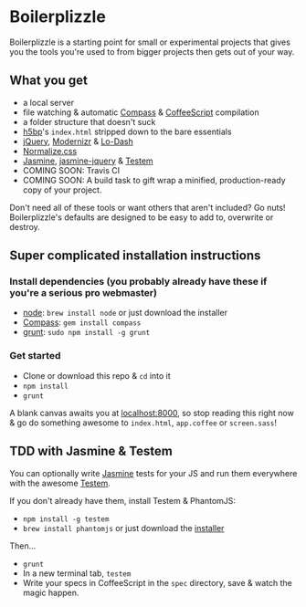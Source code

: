 # Boilerplizzle

Boilerplizzle is a starting point for small or experimental projects that gives you the tools 
you're used to from bigger projects then gets out of your way.

## What you get
- a local server
- file watching & automatic [Compass](http://coffeescript.org/) & [CoffeeScript](http://coffeescript.org/) compilation
- a folder structure that doesn't suck
- [h5bp](http://html5boilerplate.com/)'s `index.html` stripped down to the bare essentials
- [jQuery](http://jquery.com/), [Modernizr](http://modernizr.com/) & [Lo-Dash](http://lodash.com/)
- [Normalize.css](http://necolas.github.com/normalize.css/)
- [Jasmine](http://pivotal.github.com/jasmine/), [jasmine-jquery](https://github.com/velesin/jasmine-jquery) & [Testem](https://github.com/airportyh/testem)
- COMING SOON: Travis CI
- COMING SOON: A build task to gift wrap a minified, production-ready copy of your project.

Don't need all of these tools or want others that aren't included? Go nuts!
Boilerplizzle's defaults are designed to be easy to add to, overwrite or destroy.

## Super complicated installation instructions

### Install dependencies (you probably already have these if you're a serious pro webmaster)
- [node](http://nodejs.org/): `brew install node` or just download the installer
- [Compass](http://compass-style.org/install/): `gem install compass`
- [grunt](http://gruntjs.com/): `sudo npm install -g grunt`

### Get started
- Clone or download this repo & `cd` into it
- `npm install`
- `grunt`

A blank canvas awaits you at [localhost:8000](http://localhost:8000),
so stop reading this right now & go do something awesome to `index.html`, `app.coffee` or `screen.sass`!

## TDD with Jasmine & Testem
You can optionally write [Jasmine](http://pivotal.github.com/jasmine/) tests for your JS and 
run them everywhere with the awesome [Testem](https://github.com/airportyh/testem).

If you don't already have them, install Testem & PhantomJS:
- `npm install -g testem`
- `brew install phantomjs` or just download the [installer](http://phantomjs.org/download.html)

Then...
- `grunt`
- In a new terminal tab, `testem`
- Write your specs in CoffeeScript in the `spec` directory, save & watch the magic happen.

